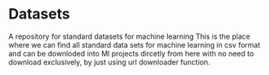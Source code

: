 # Datasets
 A repository for standard datasets for machine learning 
This is the place where we can find all standard data sets for machine learning in csv format and can be downloded into Ml projects dircetly from here with no need to download exclusively, by just using url downloader function.
